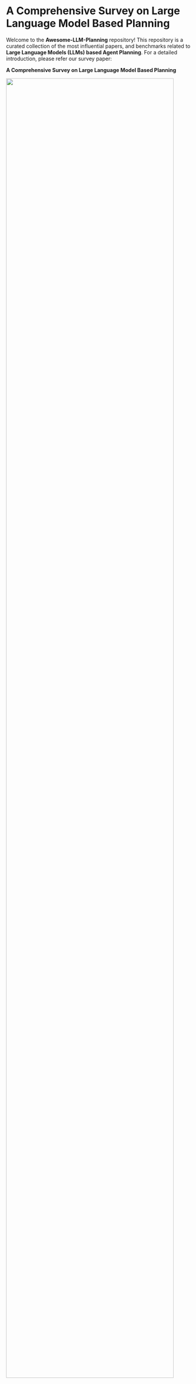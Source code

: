 # A Comprehensive Survey on Large Language Model Based Planning

Welcome to the **Awesome-LLM-Planning** repository! This repository is a curated collection of the most influential papers, and benchmarks related to **Large Language Models (LLMs) based Agent Planning**. For a detailed introduction, please refer our survey paper:

**A Comprehensive Survey on Large Language Model Based Planning** 



<p>
  <img src="docs/overview.png" width="95%" height="95%" />
</p>
An overview of LLM-based agent planning, covering its definition, methods, evaluation approaches, and analysis and interpretation.





## 1 Planning Methods

### 1.1 External Module Augmented Methods

#### 1.1.1 Planner Enhanced Methods 

* **LLM+P: Empowering Large Language Models with Optimal Planning Proficiency** [![arXiv](https://img.shields.io/badge/arXiv-2023.04-red)](https://arxiv.org/abs/2304.11477) [![Code](https://img.shields.io/badge/Code-GitHub-blue)](https://github.com/Cranial-XIX/llm-pddl)
* **Dynamic Planning With A LLM** [![arXiv](https://img.shields.io/badge/arXiv-2023.08-red)](https://arxiv.org/abs/2308.06391) [![Code](https://img.shields.io/badge/Code-GitHub-blue)]()
* **PDDLEGO: Iterative Planning In Textual Environments** [![arXiv](https://img.shields.io/badge/arXiv-2024.05-red)](https://arxiv.org/abs/2405.19793) 
* **PROC2PDDL: Open-Domain Planning Representations From Texts** [![arXiv](https://img.shields.io/badge/arXiv-2024.03-red)](https://arxiv.org/abs/2403.00092) 
* **Can Llms Plan Paths With Extra Hints From Solvers?** [![arXiv](https://img.shields.io/badge/arXiv-2024.10-red)](https://arxiv.org/abs/2410.05045) 
* **Robust Planning With Compound LLM Architectures: An LLM-Modulo Approach** [![arXiv](https://img.shields.io/badge/arXiv-2024.11-red)](https://arxiv.org/abs/2411.14484) 
* **LLM+ Map: Bimanual Robot Task Planning Using Large Language Models And Planning Domain Definition Language** [![arXiv](https://img.shields.io/badge/arXiv-2025.03-red)](https://arxiv.org/abs/2503.17309) [![Code](https://img.shields.io/badge/Code-GitHub-blue)](https://github.com/Kchu/LLM-MAP)
* **Explicit Memory Learning With Expectation Maximization** [![EMNLP](https://img.shields.io/badge/EMNLP-2024-red)](https://aclanthology.org/2024.emnlp-main.927.pdf) 
* **Think Before You Act: Decision Transformers With Working Memory** [![ICML](https://img.shields.io/badge/ICML-2023-red)](https://arxiv.org/abs/2305.16338) 
* **Synapse: Trajectory-As-Exemplar Prompting With Memory For Computer Control** [![ICLR](https://img.shields.io/badge/ICLR-2023-red)](https://arxiv.org/abs/2306.07863) 
* **Generative Agents: Interactive Simulacra Of Human Behavior** [![UIST](https://img.shields.io/badge/UIST-2023-red)](https://arxiv.org/abs/2304.03442) 
* **Memorybank: Enhancing Large Language Models With Long-Term Memory** [![AAAI](https://img.shields.io/badge/AAAI-2024-red)](https://arxiv.org/abs/2305.10250) 
* **Ldm2: A Large Decision Model Imitating Human Cognition With Dynamic Memory Enhancement** [![EMNLP](https://img.shields.io/badge/EMNLP-2023-red)](https://aclanthology.org/2023.findings-emnlp.309.pdf) 
* **Hierarchical Planning For Complex Tasks With Knowledge Graph-Rag And Symbolic Verification** [![arXiv](https://img.shields.io/badge/arXiv-2025.04-red)](https://arxiv.org/abs/2504.04578) 
* **Z3: An Efficient Smt Solver** [![TACAS](https://img.shields.io/badge/TACAS-2008-red)](https://link.springer.com/chapter/10.1007/978-3-540-78800-3_24) 
* **Leveraging Pre-Trained Large Language Models To Construct And Utilize World Models For Model-Based Task Planning** [![NIPS](https://img.shields.io/badge/nips-2023-red)](https://arxiv.org/abs/2305.14909) [![Code](https://img.shields.io/badge/Code-GitHub-blue)](https://guansuns.github.io/pages/llm-dm/)
* **Learning Adaptive Planning Representations With Natural Language Guidance** [![arXiv](https://img.shields.io/badge/arXiv-2023-red)](https://arxiv.org/abs/2312.08566) 
* **Trip-Pal: Travel Planning With Guarantees By Combining Large Language Models And Automated Planners** [![arXiv](https://img.shields.io/badge/arXiv-2024.06-red)](https://arxiv.org/abs/2406.10196) 
* **Leveraging Environment Interaction For Automated PDDL Translation And Planning With Large Language Models** [![NIPS](https://img.shields.io/badge/NIPS-2024-red)](https://arxiv.org/abs/2407.12979) [![Code](https://img.shields.io/badge/Code-GitHub-blue)](https://github.com/BorealisAI/llm-pddl-planning)
* **Coupling Large Language Models With Logic Programming For Robust And General Reasoning From Text** [![ACL](https://img.shields.io/badge/ACL-2023-red)](https://arxiv.org/abs/2307.07696) 
* **To The Globe (Ttg): Towards Language-Driven Guaranteed Travel Planning** [![EMNLP](https://img.shields.io/badge/EMNLP-2024-red)](https://arxiv.org/abs/2410.16456) 
* **Position: Llms Can’t Plan, But Can Help Planning In LLM-Modulo Frameworks** [![ICML](https://img.shields.io/badge/ICML-2024-red)](https://arxiv.org/abs/2402.01817) 
* **Translating Natural Language To Planning Goals With Large-Language Models** [![arXiv](https://img.shields.io/badge/arXiv-2023.02-red)](https://arxiv.org/abs/2302.05128)
* **Planetarium: A Rigorous Benchmark For Translating Text To Structured Planning Languages** [![arXiv](https://img.shields.io/badge/arXiv-2024.07-red)](https://arxiv.org/abs/2407.03321)
* **Autoplanbench: Automatically Generating Benchmarks For LLM Planners From PDDL** [![arXiv](https://img.shields.io/badge/arXiv-2023.11-red)](https://arxiv.org/abs/2311.09830v2)
#### 1.1.2 Memory Enhanced Methods 
* **A Survey On Large Language Model Based Autonomous Agents** [![Front. Comput. Sci](https://img.shields.io/badge/Front.Comput.Sci-2024-red)]() [![Code](https://img.shields.io/badge/Code-GitHub-blue)]()
* **The Rise And Potential Of Large Language Model Based Agents: A Survey** [![arXiv](https://img.shields.io/badge/arXiv-2023.09-red)]() [![Code](https://img.shields.io/badge/Code-GitHub-blue)]()
* **Jarvis-1: Open-World Multi-Task Agents With Memory-Augmented Multimodal Language Models** [![TPAMI](https://img.shields.io/badge/TPAMI-2024-red)]() [![Code](https://img.shields.io/badge/Code-GitHub-blue)]()
* **Think-In-Memory: Recalling And Post-Thinking Enable Llms With Long-Term Memory** [![arXiv](https://img.shields.io/badge/arXiv-2023.11-red)]() [![Code](https://img.shields.io/badge/Code-GitHub-blue)]()
* **Memgpt: Towards Llms As Operating Systems** [![arXiv](https://img.shields.io/badge/arXiv-2023.10-red)]() [![Code](https://img.shields.io/badge/Code-GitHub-blue)]()
* **Large Language Models Are Semi-Parametric Reinforcement Learning Agents** [![NIPS](https://img.shields.io/badge/NIPS-2024-red)]() [![Code](https://img.shields.io/badge/Code-GitHub-blue)]()
* **Mot: Memory-Of-Thought Enables Chatgpt To Self-Improve** [![EMNLP](https://img.shields.io/badge/EMNLP-2023-red)]() [![Code](https://img.shields.io/badge/Code-GitHub-blue)]()
* **Clin: A Continually Learning Language Agent For Rapid Task Adaptation And Generalization** [![arXiv](https://img.shields.io/badge/arXiv-2023.10-red)]() [![Code](https://img.shields.io/badge/Code-GitHub-blue)]()
* **Ghost In The Minecraft: Generally Capable Agents For Open-World Environments Via Large Language Models With Text-Based Knowledge And Memory** [![arXiv](https://img.shields.io/badge/arXiv-2023.05-red)]() [![Code](https://img.shields.io/badge/Code-GitHub-blue)]()
* **Open-Ended Instructable Embodied Agents With Memory-Augmented Large Language Models** [![EMNLP](https://img.shields.io/badge/EMNLP-2023-red)]() [![Code](https://img.shields.io/badge/Code-GitHub-blue)]()
* **Neural Turing Machines** [![arXiv](https://img.shields.io/badge/arXiv-2014.10-red)]() [![Code](https://img.shields.io/badge/Code-GitHub-blue)]()
* **End-To-End Memory Networks** [![NIPS](https://img.shields.io/badge/NIPS-2015-red)]() [![Code](https://img.shields.io/badge/Code-GitHub-blue)]()
* **Exploratory Retrieval-Augmented Planning For Continual Embodied Instruction Following** [![NIPS](https://img.shields.io/badge/NIPS-2024-red)]() [![Code](https://img.shields.io/badge/Code-GitHub-blue)]()
* **Crafting Personalized Agents Through Retrieval-Augmented Generation On Editable Memory Graphs** [![EMNLP](https://img.shields.io/badge/EMNLP-2024-red)]() [![Code](https://img.shields.io/badge/Code-GitHub-blue)]()
* **Learning Memory Mechanisms For Decision Making Through Demonstrations** [![arXiv](https://img.shields.io/badge/arXiv-2024.11-red)]() [![Code](https://img.shields.io/badge/Code-GitHub-blue)]()
### 1.2 Finetuning-based Methods
#### 1.2.1 Imitation Learning-based Methods 
* **You Only Look At Screens: Multimodal Chain-Of-Action Agents** [![arXiv](https://img.shields.io/badge/arXiv-2023.09-red)]() [![Code](https://img.shields.io/badge/Code-GitHub-blue)]()
* **Multimodal Web Navigation With Instruction-Finetuned Foundation Models** [![arXiv](https://img.shields.io/badge/arXiv-2023.05-red)]() [![Code](https://img.shields.io/badge/Code-GitHub-blue)]()
* **Ask-Before-Plan: Proactive Language Agents For Real-World Planning** [![arXiv](https://img.shields.io/badge/arXiv-2024.06-red)]() [![Code](https://img.shields.io/badge/Code-GitHub-blue)]()
* **Agent-Flan: Designing Data And Methods Of Effective Agent Tuning For Large Language Models** [![arXiv](https://img.shields.io/badge/arXiv-2024.03-red)]() [![Code](https://img.shields.io/badge/Code-GitHub-blue)]()
* **Training Verifiers To Solve Math Word Problems** [![arXiv](https://img.shields.io/badge/arXiv-2021.10-red)]() [![Code](https://img.shields.io/badge/Code-GitHub-blue)]()
* **Fireact: Toward Language Agent Fine-Tuning** [![arXiv](https://img.shields.io/badge/arXiv-2023.10-red)]() [![Code](https://img.shields.io/badge/Code-GitHub-blue)]()
* **Opencodereasoning: Advancing Data Distillation For Competitive Coding** [![arXiv](https://img.shields.io/badge/arXiv-2025.04-red)]() [![Code](https://img.shields.io/badge/Code-GitHub-blue)]()
* **Distilling Instruction-Following Abilities Of Large Language Models With Task-Aware Curriculum Planning** [![arXiv](https://img.shields.io/badge/arXiv-2024.05-red)]() [![Code](https://img.shields.io/badge/Code-GitHub-blue)]()
* **Retrieve-Plan-Generation: An Iterative Planning And Answering Framework For Knowledge-Intensive LLM Generation** [![arXiv](https://img.shields.io/badge/arXiv-2024.06-red)]() [![Code](https://img.shields.io/badge/Code-GitHub-blue)]()
* **Selp: Generating Safe And Efficient Task Plans For Robot Agents With Large Language Models** [![arXiv](https://img.shields.io/badge/arXiv-2024.09-red)]() [![Code](https://img.shields.io/badge/Code-GitHub-blue)]()
* **Horizon-Length Prediction: Advancing Fill-In-The-Middle Capabilities For Code Generation With Lookahead Planning** [![arXiv](https://img.shields.io/badge/arXiv-2024.10-red)]() [![Code](https://img.shields.io/badge/Code-GitHub-blue)]()
* **Cooperative Strategic Planning Enhances Reasoning Capabilities In Large Language Models** [![arXiv](https://img.shields.io/badge/arXiv-2024.10-red)]() [![Code](https://img.shields.io/badge/Code-GitHub-blue)]()
* **Enhancing Reasoning Capabilities Of Llms Via Principled Synthetic Logic Corpus** [![NIPS](https://img.shields.io/badge/NIPS-2024-red)]() [![Code](https://img.shields.io/badge/Code-GitHub-blue)]()
* **Knowagent: Knowledge-Augmented Planning For LLM-Based Agents** [![arXiv](https://img.shields.io/badge/arXiv-2024.03-red)]() [![Code](https://img.shields.io/badge/Code-GitHub-blue)]()
* **Autoact: Automatic Agent Learning From Scratch Via Self-Planning** [![arXiv](https://img.shields.io/badge/arXiv-2024.01-red)]() [![Code](https://img.shields.io/badge/Code-GitHub-blue)]()
* **Learning To Plan For Retrieval-Augmented Large Language Models From Knowledge Graphs** [![arXiv](https://img.shields.io/badge/arXiv-2024.06-red)]() [![Code](https://img.shields.io/badge/Code-GitHub-blue)]()
* **Adapting LLM Agents With Universal Feedback In Communication** [![ICMLW](https://img.shields.io/badge/ICMLW-2024-red)]() [![Code](https://img.shields.io/badge/Code-GitHub-blue)]()
* **Stream Of Search (Sos): Learning To Search In Language** [![arXiv](https://img.shields.io/badge/arXiv-2024.04-red)]() [![Code](https://img.shields.io/badge/Code-GitHub-blue)]()
* **Dualformer: Controllable Fast And Slow Thinking By Learning With Randomized Reasoning Traces** [![arXiv](https://img.shields.io/badge/arXiv-2024.10-red)]() [![Code](https://img.shields.io/badge/Code-GitHub-blue)]()
* **Monte Carlo Tree Search Boosts Reasoning Via Iterative Preference Learning** [![arXiv](https://img.shields.io/badge/arXiv-2024.05-red)]() [![Code](https://img.shields.io/badge/Code-GitHub-blue)]()
* **Beyond A\*: Better Planning With Transformers Via Search Dynamics Bootstrapping** [![arXiv](https://img.shields.io/badge/arXiv-2024.02-red)]() [![Code](https://img.shields.io/badge/Code-GitHub-blue)]()
* **Synatra: Turning Indirect Knowledge Into Direct Demonstrations For Digital Agents At Scale** [![arXiv](https://img.shields.io/badge/arXiv-2024.09-red)]() [![Code](https://img.shields.io/badge/Code-GitHub-blue)]()
* **Learning To Plan Long-Term For Language Modeling** [![arXiv](https://img.shields.io/badge/arXiv-2024.09-red)]() [![Code](https://img.shields.io/badge/Code-GitHub-blue)]()
* **Agentgen: Enhancing Planning Abilities For Large Language Model Based Agent Via Environment And Task Generation** [![arXiv](https://img.shields.io/badge/arXiv-2024.08-red)]() [![Code](https://img.shields.io/badge/Code-GitHub-blue)]()
* **Self-Improvement Towards Pareto Optimality: Mitigating Preference Conflicts In Multi-Objective Alignment** [![arXiv](https://img.shields.io/badge/arXiv-2025.02-red)]() [![Code](https://img.shields.io/badge/Code-GitHub-blue)]()
* **Mixture-Of-Agents Enhances Large Language Model Capabilities** [![arXiv](https://img.shields.io/badge/arXiv-2024.06-red)]() [![Code](https://img.shields.io/badge/Code-GitHub-blue)]()
* **Camphor: Collaborative Agents For Multi-Input Planning And High-Order Reasoning On Device** [![arXiv](https://img.shields.io/badge/arXiv-2024.10-red)]() [![Code](https://img.shields.io/badge/Code-GitHub-blue)]()
* **Agent Planning With World Knowledge Model** [![arXiv](https://img.shields.io/badge/arXiv-2024-red)]() [![Code](https://img.shields.io/badge/Code-GitHub-blue)]()
#### 1.2.2 Feedback-based Methods
* **A Real-World Webagent With Planning, Long Context Understanding, And Program Synthesis** [![arXiv](https://img.shields.io/badge/arXiv-2023.07-red)]() [![Code](https://img.shields.io/badge/Code-GitHub-blue)]()
* **Closed-Loop Long-Horizon Robotic Planning Via Equilibrium Sequence Modeling** [![arXiv](https://img.shields.io/badge/arXiv-2024.10-red)]() [![Code](https://img.shields.io/badge/Code-GitHub-blue)]()
* **Autowebglm: A Large Language Model-Based Web Navigating Agent** [![SIGKDD](https://img.shields.io/badge/SIGKDD-2024-red)]() [![Code](https://img.shields.io/badge/Code-GitHub-blue)]()
* **Self-Playing Adversarial Language Game Enhances LLM Reasoning** [![arXiv](https://img.shields.io/badge/arXiv-2024.04-red)]() [![Code](https://img.shields.io/badge/Code-GitHub-blue)]()
* **Mastering Chess And Shogi By Self-Play With A General Reinforcement Learning Algorithm** [![arXiv](https://img.shields.io/badge/arXiv-2017.12-red)]() [![Code](https://img.shields.io/badge/Code-GitHub-blue)]()
* **Advancing LLM Reasoning Generalists With Preference Trees** [![arXiv](https://img.shields.io/badge/arXiv-2024.04-red)]() [![Code](https://img.shields.io/badge/Code-GitHub-blue)]()
* **Language Models Can Teach Themselves To Program Better** [![arXiv](https://img.shields.io/badge/arXiv-2022.07-red)]() [![Code](https://img.shields.io/badge/Code-GitHub-blue)]()
* **React Meets Actre: When Language Agents Enjoy Training Data Autonomy.** [![CoRR](https://img.shields.io/badge/CoRR-2024-red)]() [![Code](https://img.shields.io/badge/Code-GitHub-blue)]()
* **Trial And Error: Exploration-Based Trajectory Optimization For LLM Agents** [![arXiv](https://img.shields.io/badge/arXiv-2024.03-red)]() [![Code](https://img.shields.io/badge/Code-GitHub-blue)]()
* **Llms In The Imaginarium: Tool Learning Through Simulated Trial And Error** [![arXiv](https://img.shields.io/badge/arXiv-2024.03-red)]() [![Code](https://img.shields.io/badge/Code-GitHub-blue)]()
* **Can LLM Be A Good Path Planner Based On Prompt Engineering? Mitigating The Hallucination For Path Planning** [![arXiv](https://img.shields.io/badge/arXiv-2024.08-red)]() [![Code](https://img.shields.io/badge/Code-GitHub-blue)]()
* **Think Smarter Not Harder: Adaptive Reasoning With Inference Aware Optimization** [![arXiv](https://img.shields.io/badge/arXiv-2025.01-red)]() [![Code](https://img.shields.io/badge/Code-GitHub-blue)]()
* **Boost, Disentangle, And Customize: A Robust System2-To-System1 Pipeline For Code Generation** [![arXiv](https://img.shields.io/badge/arXiv-2025.02-red)]() [![Code](https://img.shields.io/badge/Code-GitHub-blue)]()
* **Beyond Human Data: Scaling Self-Training For Problem-Solving With Language Models** [![arXiv](https://img.shields.io/badge/arXiv-2023.12-red)]() [![Code](https://img.shields.io/badge/Code-GitHub-blue)]()
* **Training Language Models To Self-Correct Via Reinforcement Learning** [![arXiv](https://img.shields.io/badge/arXiv--red)]() [![Code](https://img.shields.io/badge/Code-GitHub-blue)]()
* **Flow Of Reasoning: Training Llms For Divergent Problem Solving With Minimal Examples** [![arXiv](https://img.shields.io/badge/arXiv-2024.06-red)]() [![Code](https://img.shields.io/badge/Code-GitHub-blue)]()
* **Webrl: Training LLM Web Agents Via Self-Evolving Online Curriculum Reinforcement Learning** [![arXiv](https://img.shields.io/badge/arXiv-2024.11-red)]() [![Code](https://img.shields.io/badge/Code-GitHub-blue)]()
* **Rest-Mcts\*: LLM Self-Training Via Process Reward Guided Tree Search** [![arXiv](https://img.shields.io/badge/arXiv-2024.06-red)]() [![Code](https://img.shields.io/badge/Code-GitHub-blue)]()
* **Q\*: Improving Multi-Step Reasoning For Llms With Deliberative Planning** [![arXiv](https://img.shields.io/badge/arXiv-2024.06-red)]() [![Code](https://img.shields.io/badge/Code-GitHub-blue)]()
* **Learning Planning-Based Reasoning By Trajectories Collection And Process Reward Synthesizing** [![arXiv](https://img.shields.io/badge/arXiv-2024.02-red)]() [![Code](https://img.shields.io/badge/Code-GitHub-blue)]()
* **Gui-R1: A Generalist R1-Style Vision-Language Action Model For Gui Agents** [![arXiv](https://img.shields.io/badge/arXiv-2025.04-red)]() [![Code](https://img.shields.io/badge/Code-GitHub-blue)]()
* **Ui-R1: Enhancing Action Prediction Of Gui Agents By Reinforcement Learning** [![arXiv](https://img.shields.io/badge/arXiv-2025.03-red)]() [![Code](https://img.shields.io/badge/Code-GitHub-blue)]()
* **Infigui-R1: Advancing Multimodal Gui Agents From Reactive Actors To Deliberative Reasoners** [![arXiv](https://img.shields.io/badge/arXiv-2025.04-red)]() [![Code](https://img.shields.io/badge/Code-GitHub-blue)]()
* **Embodied-R: Collaborative Framework For Activating Embodied Spatial Reasoning In Foundation Models Via Reinforcement Learning** [![arXiv](https://img.shields.io/badge/arXiv-2025.04-red)]() [![Code](https://img.shields.io/badge/Code-GitHub-blue)]()
* **Retool: Reinforcement Learning For Strategic Tool Use In Llms** [![arXiv](https://img.shields.io/badge/arXiv-2025.04-red)]() [![Code](https://img.shields.io/badge/Code-GitHub-blue)]()
* **Toolrl: Reward Is All Tool Learning Needs** [![arXiv](https://img.shields.io/badge/arXiv-2025.04-red)]() [![Code](https://img.shields.io/badge/Code-GitHub-blue)]()
* **Otc: Optimal Tool Calls Via Reinforcement Learning** [![arXiv](https://img.shields.io/badge/arXiv-2025.04-red)]() [![Code](https://img.shields.io/badge/Code-GitHub-blue)]()
* **Alphamaze: Enhancing Large Language Models' Spatial Intelligence Via Grpo** [![arXiv](https://img.shields.io/badge/arXiv-2025.02-red)]() [![Code](https://img.shields.io/badge/Code-GitHub-blue)]()
* **Swe-Rl: Advancing LLM Reasoning Via Reinforcement Learning On Open Software Evolution** [![arXiv](https://img.shields.io/badge/arXiv-2025.02-red)]() [![Code](https://img.shields.io/badge/Code-GitHub-blue)]()
* **Self-Play Fine-Tuning Converts Weak Language Models To Strong Language Models** [![arXiv](https://img.shields.io/badge/arXiv-2024.01-red)]() [![Code](https://img.shields.io/badge/Code-GitHub-blue)]()
* **Learn Beyond The Answer: Training Language Models With Reflection For Mathematical Reasoning** [![arXiv](https://img.shields.io/badge/arXiv-2024.06-red)]() [![Code](https://img.shields.io/badge/Code-GitHub-blue)]()
* **Self-Play Preference Optimization For Language Model Alignment** [![arXiv](https://img.shields.io/badge/arXiv-2024.05-red)]() [![Code](https://img.shields.io/badge/Code-GitHub-blue)]()
* **Chain Of Preference Optimization: Improving Chain-Of-Thought Reasoning In Llms** [![arXiv](https://img.shields.io/badge/arXiv-2024.06-red)]() [![Code](https://img.shields.io/badge/Code-GitHub-blue)]()
* **Cpl: Critical Plan Step Learning Boosts LLM Generalization In Reasoning Tasks** [![arXiv](https://img.shields.io/badge/arXiv-2024.09-red)]() [![Code](https://img.shields.io/badge/Code-GitHub-blue)]()
* **Enhancing LLM Reasoning Via Critique Models With Test-Time And Training-Time Supervision** [![arXiv](https://img.shields.io/badge/arXiv-2024.11-red)]() [![Code](https://img.shields.io/badge/Code-GitHub-blue)]()
* **Thinking Llms: General Instruction Following With Thought Generation** [![arXiv](https://img.shields.io/badge/arXiv-2024.10-red)]() [![Code](https://img.shields.io/badge/Code-GitHub-blue)]()
* **Error Classification Of Large Language Models On Math Word Problems: A Dynamically Adaptive Framework** [![arXiv](https://img.shields.io/badge/arXiv-2025.01-red)]() [![Code](https://img.shields.io/badge/Code-GitHub-blue)]()
### 1.3 Searching-based Methods
#### 1.3.1 Decomposition-based Methods
* **Rada: Retrieval-Augmented Web Agent Planning With Llms** [![ACL](https://img.shields.io/badge/ACL-2024-red)]() [![Code](https://img.shields.io/badge/Code-GitHub-blue)]()
* **Meta-Task Planning For Language Agents** [![arXiv](https://img.shields.io/badge/arXiv-2024.05-red)]() [![Code](https://img.shields.io/badge/Code-GitHub-blue)]()
* **Agent-Oriented Planning In Multi-Agent Systems** [![arXiv](https://img.shields.io/badge/arXiv-2024.10-red)]() [![Code](https://img.shields.io/badge/Code-GitHub-blue)]()
* **Deductive Additivity For Planning Of Natural Language Proofs** [![arXiv](https://img.shields.io/badge/arXiv-2023.07-red)]() [![Code](https://img.shields.io/badge/Code-GitHub-blue)]()
* **Paradise: Evaluating Implicit Planning Skills Of Language Models With Procedural Warnings And Tips Dataset** [![arXiv](https://img.shields.io/badge/arXiv-2024.03-red)]() [![Code](https://img.shields.io/badge/Code-GitHub-blue)]()
* **Optimizing Chain-Of-Thought Reasoning: Tackling Arranging Bottleneck Via Plan Augmentation** [![arXiv](https://img.shields.io/badge/arXiv-2024.10-red)]() [![Code](https://img.shields.io/badge/Code-GitHub-blue)]()
* **Least-To-Most Prompting Enables Complex Reasoning In Large Language Models** [![arXiv](https://img.shields.io/badge/arXiv-2022.05-red)]() [![Code](https://img.shields.io/badge/Code-GitHub-blue)]()
* **Protrix: Building Models For Planning And Reasoning Over Tables With Sentence Context** [![arXiv](https://img.shields.io/badge/arXiv-2024-red)]() [![Code](https://img.shields.io/badge/Code-GitHub-blue)]()
* **Hugginggpt: Solving AI Tasks With Chatgpt And Its Friends In Hugging Face** [![NIPS](https://img.shields.io/badge/NIPS-2023-red)]() [![Code](https://img.shields.io/badge/Code-GitHub-blue)]()
* **Urbanllm: Autonomous Urban Activity Planning And Management With Large Language Models** [![arXiv](https://img.shields.io/badge/arXiv-2024.06-red)]() [![Code](https://img.shields.io/badge/Code-GitHub-blue)]()
* **Thoughts To Target: Enhance Planning For Target-Driven Conversation** [![EMNLP](https://img.shields.io/badge/EMNLP-2024-red)]() [![Code](https://img.shields.io/badge/Code-GitHub-blue)]()
* **Plan-Rag: Planning-Guided Retrieval Augmented Generation** [![arXiv](https://img.shields.io/badge/arXiv-2024-red)]() [![Code](https://img.shields.io/badge/Code-GitHub-blue)]()
* **Distilling Script Knowledge From Large Language Models For Constrained Language Planning** [![arXiv](https://img.shields.io/badge/arXiv-2023.05-red)]() [![Code](https://img.shields.io/badge/Code-GitHub-blue)]()
* **A Human-Like Reasoning Framework For Multi-Phases Planning Task With Large Language Models** [![arXiv](https://img.shields.io/badge/arXiv-2024.05-red)]() [![Code](https://img.shields.io/badge/Code-GitHub-blue)]()
* **Interpretable Math Word Problem Solution Generation Via Step-By-Step Planning** [![arXiv](https://img.shields.io/badge/arXiv-2023.06-red)]() [![Code](https://img.shields.io/badge/Code-GitHub-blue)]()
* **Oscar: Operating System Control Via State-Aware Reasoning And Re-Planning** [![arXiv](https://img.shields.io/badge/arXiv-2024.10-red)]() [![Code](https://img.shields.io/badge/Code-GitHub-blue)]()
* **Msi-Agent: Incorporating Multi-Scale Insight Into Embodied Agents For Superior Planning And Decision-Making** [![arXiv](https://img.shields.io/badge/arXiv-2024.09-red)]() [![Code](https://img.shields.io/badge/Code-GitHub-blue)]()
* **Verilogcoder: Autonomous Verilog Coding Agents With Graph-Based Planning And Abstract Syntax Tree (Ast)-Based Waveform Tracing Tool** [![AAAI](https://img.shields.io/badge/AAAI-2025-red)]() [![Code](https://img.shields.io/badge/Code-GitHub-blue)]()
* **Can We Further Elicit Reasoning In Llms? Critic-Guided Planning With Retrieval-Augmentation For Solving Challenging Tasks** [![arXiv](https://img.shields.io/badge/arXiv-2024.10-red)]() [![Code](https://img.shields.io/badge/Code-GitHub-blue)]()
* **Personal Large Language Model Agents: A Case Study On Tailored Travel Planning** [![EMNLP](https://img.shields.io/badge/EMNLP-2024-red)]() [![Code](https://img.shields.io/badge/Code-GitHub-blue)]()
* **Strength Lies In Differences! Improving Strategy Planning For Non-Collaborative Dialogues Via Diversified User Simulation** [![arXiv](https://img.shields.io/badge/arXiv-2024.03-red)]() [![Code](https://img.shields.io/badge/Code-GitHub-blue)]()
* **Adapt: As-Needed Decomposition And Planning With Language Models** [![arXiv](https://img.shields.io/badge/arXiv-2023.11-red)]() [![Code](https://img.shields.io/badge/Code-GitHub-blue)]()
* **Travelagent: An AI Assistant For Personalized Travel Planning** [![arXiv](https://img.shields.io/badge/arXiv-2024.09-red)]() [![Code](https://img.shields.io/badge/Code-GitHub-blue)]()
#### 1.3.2 Exploration-based Methods
* **Thinking, Fast And Slow** [![macmillan](https://img.shields.io/badge/macmillan-2011-red)]() [![Code](https://img.shields.io/badge/Code-GitHub-blue)]()
* **The Empirical Case For Two Systems Of Reasoning.** [![APA](https://img.shields.io/badge/APA-1996-red)]()
* **Who Is Rational?: Studies Of Individual Differences In Reasoning** [![Psychology Press](https://img.shields.io/badge/Psychology Press-1999-red)]() [![Code](https://img.shields.io/badge/Code-GitHub-blue)]()
* **Flow-Of-Options: Diversified And Improved LLM Reasoning By Thinking Through Options** [![arXiv](https://img.shields.io/badge/arXiv-2025.02-red)]() [![Code](https://img.shields.io/badge/Code-GitHub-blue)]()
* **Tree Of Thoughts: Deliberate Problem Solving With Large Language Models** [![NIPS](https://img.shields.io/badge/NIPS-2023-red)]() [![Code](https://img.shields.io/badge/Code-GitHub-blue)]()
* **Search-In-The-Chain: Interactively Enhancing Large Language Models With Search For Knowledge-Intensive Tasks** [![WWW](https://img.shields.io/badge/WWW-2024-red)]() [![Code](https://img.shields.io/badge/Code-GitHub-blue)]()
* **Tree-Planner: Efficient Close-Loop Task Planning With Large Language Models** [![arXiv](https://img.shields.io/badge/arXiv-2023.10-red)]() [![Code](https://img.shields.io/badge/Code-GitHub-blue)]()
* **Graph Of Thoughts: Solving Elaborate Problems With Large Language Models** [![AAAI](https://img.shields.io/badge/AAAI-2024-red)]() [![Code](https://img.shields.io/badge/Code-GitHub-blue)]()
* **Thought Propagation: An Analogical Approach To Complex Reasoning With Large Language Models** [![arXiv](https://img.shields.io/badge/arXiv-2023.10-red)]() [![Code](https://img.shields.io/badge/Code-GitHub-blue)]()
* **Avis: Autonomous Visual Information Seeking With Large Language Model Agent** [![NIPS](https://img.shields.io/badge/NIPS-2023-red)]() [![Code](https://img.shields.io/badge/Code-GitHub-blue)]()
* **Toolllm: Facilitating Large Language Models To Master 16000+ Real-World Apis** [![arXiv](https://img.shields.io/badge/arXiv-2023.07-red)]() [![Code](https://img.shields.io/badge/Code-GitHub-blue)]()
* **Algorithm Of Thoughts: Enhancing Exploration Of Ideas In Large Language Models** [![arXiv](https://img.shields.io/badge/arXiv-2023.08-red)]() [![Code](https://img.shields.io/badge/Code-GitHub-blue)]()
* **System-1. X: Learning To Balance Fast And Slow Planning With Language Models** [![arXiv](https://img.shields.io/badge/arXiv-2024.07-red)]() [![Code](https://img.shields.io/badge/Code-GitHub-blue)]()
* **Adaptive Graph Of Thoughts: Test-Time Adaptive Reasoning Unifying Chain, Tree, And Graph Structures** [![arXiv](https://img.shields.io/badge/arXiv-2025.02-red)]() [![Code](https://img.shields.io/badge/Code-GitHub-blue)]()
* **Step Back To Leap Forward: Self-Backtracking For Boosting Reasoning Of Language Models** [![arXiv](https://img.shields.io/badge/arXiv-2025.02-red)]() [![Code](https://img.shields.io/badge/Code-GitHub-blue)]()
* **Codetree: Agent-Guided Tree Search For Code Generation With Large Language Models** [![arXiv](https://img.shields.io/badge/arXiv-2024.11-red)]() [![Code](https://img.shields.io/badge/Code-GitHub-blue)]()
* **Efficient Selectivity And Backup Operators In Monte-Carlo Tree Search** [![ICCG](https://img.shields.io/badge/ICCG-2006-red)]() [![Code](https://img.shields.io/badge/Code-GitHub-blue)]()
* **Bandit Based Monte-Carlo Planning** [![ECML](https://img.shields.io/badge/ECML-2006-red)]() [![Code](https://img.shields.io/badge/Code-GitHub-blue)]()
* **Large Language Models As Commonsense Knowledge For Large-Scale Task Planning** [![NIPS](https://img.shields.io/badge/NIPS-2023-red)]() [![Code](https://img.shields.io/badge/Code-GitHub-blue)]()
* **Language Agent Tree Search Unifies Reasoning Acting And Planning In Language Models** [![arXiv](https://img.shields.io/badge/arXiv-2023.10-red)]() [![Code](https://img.shields.io/badge/Code-GitHub-blue)]()
* **Alphamath Almost Zero: Process Supervision Without Process** [![arXiv](https://img.shields.io/badge/arXiv-2024.05-red)]() [![Code](https://img.shields.io/badge/Code-GitHub-blue)]()
* **Doubly Robust Monte Carlo Tree Search** [![arXiv](https://img.shields.io/badge/arXiv-2025.02-red)]() [![Code](https://img.shields.io/badge/Code-GitHub-blue)]()
* **Thoughtsculpt: Reasoning With Intermediate Revision And Search** [![arXiv](https://img.shields.io/badge/arXiv-2024.04-red)]() [![Code](https://img.shields.io/badge/Code-GitHub-blue)]()
* **Monte Carlo Planning With Large Language Model For Text-Based Games** [![ICLR](https://img.shields.io/badge/ICLR-2025-red)]() [![Code](https://img.shields.io/badge/Code-GitHub-blue)]()
* **Coat: Chain-Of-Associated-Thoughts Framework For Enhancing Large Language Models Reasoning** [![arXiv](https://img.shields.io/badge/arXiv-2025.02-red)]() [![Code](https://img.shields.io/badge/Code-GitHub-blue)]()
* **Webpilot: A Versatile And Autonomous Multi-Agent System For Web Task Execution With Strategic Exploration** [![arXiv](https://img.shields.io/badge/arXiv-2024.08-red)]() [![Code](https://img.shields.io/badge/Code-GitHub-blue)]()
* **A Formal Basis For The Heuristic Determination Of Minimum Cost Paths** [![SMC](https://img.shields.io/badge/SMC-1968-red)]() [![Code](https://img.shields.io/badge/Code-GitHub-blue)]()
* **Toolchain*: Efficient Action Space Navigation In Large Language Models With A* Search** [![arXiv](https://img.shields.io/badge/arXiv-2023.10-red)]() [![Code](https://img.shields.io/badge/Code-GitHub-blue)]()
* **Tree Search For Language Model Agents** [![arXiv](https://img.shields.io/badge/arXiv-2024.07-red)]() [![Code](https://img.shields.io/badge/Code-GitHub-blue)]()
* **LLM-A\*: Large Language Model Enhanced Incremental Heuristic Search On Path Planning** [![arXiv](https://img.shields.io/badge/arXiv-2024.07-red)]() [![Code](https://img.shields.io/badge/Code-GitHub-blue)]()
* **World Models** [![arXiv](https://img.shields.io/badge/arXiv-2018.03-red)]() [![Code](https://img.shields.io/badge/Code-GitHub-blue)]()
* **Deep Learning, Reinforcement Learning, And World Models** [![NN](https://img.shields.io/badge/NN-2022-red)]() [![Code](https://img.shields.io/badge/Code-GitHub-blue)]()
* **Reasoning With Language Model Is Planning With World Model** [![arXiv](https://img.shields.io/badge/arXiv-2023.05-red)]() [![Code](https://img.shields.io/badge/Code-GitHub-blue)]()
* **Is Your LLM Secretly A World Model Of The Internet? Model-Based Planning For Web Agents** [![arXiv](https://img.shields.io/badge/arXiv-2024.11-red)]() [![Code](https://img.shields.io/badge/Code-GitHub-blue)]()
* **Reflective Planning: Vision-Language Models For Multi-Stage Long-Horizon Robotic Manipulation** [![arXiv](https://img.shields.io/badge/arXiv-2025.02-red)]() [![Code](https://img.shields.io/badge/Code-GitHub-blue)]()
* **Worldcoder, A Model-Based LLM Agent: Building World Models By Writing Code And Interacting With The Environment** [![NIPS](https://img.shields.io/badge/NIPS-2025-red)]() [![Code](https://img.shields.io/badge/Code-GitHub-blue)]()
* **Reasonplanner: Enhancing Autonomous Planning In Dynamic Environments With Temporal Knowledge Graphs And Llms** [![arXiv](https://img.shields.io/badge/arXiv-2024.10-red)]() [![Code](https://img.shields.io/badge/Code-GitHub-blue)]()
* **Solving Math Word Problems With Process-And Outcome-Based Feedback** [![arXiv](https://img.shields.io/badge/arXiv-2022.11-red)]() [![Code](https://img.shields.io/badge/Code-GitHub-blue)]()
* **Let'S Verify Step By Step** [![ICLR](https://img.shields.io/badge/ICLR-2023-red)]() [![Code](https://img.shields.io/badge/Code-GitHub-blue)]()
* **Qlass: Boosting Language Agent Inference Via Q-Guided Stepwise Search** [![arXiv](https://img.shields.io/badge/arXiv-2025.02-red)]() [![Code](https://img.shields.io/badge/Code-GitHub-blue)]()
* **Scaling Autonomous Agents Via Automatic Reward Modeling And Planning** [![arXiv](https://img.shields.io/badge/arXiv-2025.02-red)]() [![Code](https://img.shields.io/badge/Code-GitHub-blue)]()
#### 1.3.3 Decoding-based Methods
* **Speech And Language Processing: An Introduction To Natural Language Processing, Computational Linguistics, And Speech Recognition** [![Citeseer](https://img.shields.io/badge/aCiteseer-2008-red)]() [![Code](https://img.shields.io/badge/Code-GitHub-blue)]()
* **Sequence Transduction With Recurrent Neural Networks** [![arXiv](https://img.shields.io/badge/arXiv-2012.11-red)]() [![Code](https://img.shields.io/badge/Code-GitHub-blue)]()
* **Self-Evaluation Guided Beam Search For Reasoning** [![NIPS](https://img.shields.io/badge/NIPS-2024-red)]() [![Code](https://img.shields.io/badge/Code-GitHub-blue)]()
* **Chain-Of-Thought Reasoning Without Prompting** [![arXiv](https://img.shields.io/badge/arXiv-2024.02-red)]() [![Code](https://img.shields.io/badge/Code-GitHub-blue)]()
* **Flap: Flow-Adhering Planning With Constrained Decoding In Llms** [![ACL](https://img.shields.io/badge/ACL-2024-red)]() [![Code](https://img.shields.io/badge/Code-GitHub-blue)]()
* **Non-Myopic Generation Of Language Model For Reasoning And Planning** [![arXiv](https://img.shields.io/badge/arXiv-2024-red)]() [![Code](https://img.shields.io/badge/Code-GitHub-blue)]()
* **Chain-Of-Thought Prompting Elicits Reasoning In Large Language Models** [![arXiv](https://img.shields.io/badge/arXiv-2022-red)]() [![Code](https://img.shields.io/badge/Code-GitHub-blue)]()
* **Don't Throw Away Your Value Model! Generating More Preferable Text With Value-Guided Monte-Carlo Tree Search Decoding** [![CoLM](https://img.shields.io/badge/CoLM-2024-red)]() [![Code](https://img.shields.io/badge/Code-GitHub-blue)]()
* **Contrastive Decoding Improves Reasoning In Large Language Models** [![arXiv](https://img.shields.io/badge/arXiv-2023.09-red)]() [![Code](https://img.shields.io/badge/Code-GitHub-blue)]()
* **Grounded Decoding: Guiding Text Generation With Grounded Models For Embodied Agents** [![NIPS](https://img.shields.io/badge/NIPS-2024-red)]() [![Code](https://img.shields.io/badge/Code-GitHub-blue)]()

